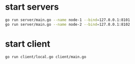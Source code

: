 # start servers

```bash
go run server/main.go --name node-1 --bind=127.0.0.1:8101
go run server/main.go --name node-2 --bind=127.0.0.1:8102
```

# start client

```bash
go run client/local.go client/main.go
```
